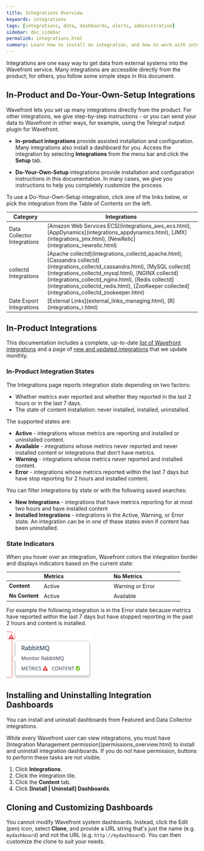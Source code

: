 ```yaml
---
title: Integrations Overview
keywords: integrations
tags: [integrations, data, dashboards, alerts, administration]
sidebar: doc_sidebar
permalink: integrations.html
summary: Learn how to install an integration, and how to work with integration content.
---
```


Integrations are one easy way to get data from external systems into the Wavefront service.
Many integrations are accessible directly from the product; for others, you follow some simple steps in this document.

## In-Product and Do-Your-Own-Setup Integrations
Wavefront lets you set up many integrations directly from the product. For other integrations, we give step-by-step instructions - or you can send your data to Wavefront in other ways, for example, using the Telegraf output plugin for Wavefront.

- **In-product integrations** provide assisted installation and configuration. Many integrations also install a dashboard for you. Access the integration by selecting **Integrations** from the menu bar and click the **Setup** tab.

- **Do-Your-Own-Setup** integrations provide installation and configuration instructions in this documentation. In many cases, we give you instructions to help you completely customize the process.

To use a Do-Your-Own-Setup integration, click one of the links below, or pick the integration from the Table of Contents on the left.

<table width="100%">
<colgroup>
<col width="20%" />
<col width="80%" />
</colgroup>
<thead>
<tr><th>Category</th><th>Integrations</th></tr>
</thead>
<tbody>
<tr>
<td>Data Collector Integrations</td>
<td markdown="span">[Amazon Web Services ECS](integrations_aws_ecs.html), [AppDynamics](integrations_appdynamics.html), [JMX](integrations_jmx.html), [NewRelic](integrations_newrelic.html)
</td>
</tr>
<tr>
<td>collectd Integrations</td>
<td markdown="span"> [Apache collectd](integrations_collectd_apache.html), [Cassandra collectd](integrations_collectd_cassandra.html), [MySQL collectd](integrations_collectd_mysql.html), [NGINX collectd](integrations_collectd_nginx.html), [Redis collectd](integrations_collectd_redis.html), [ZooKeeper collected](integrations_collectd_zookeeper.html)
</td>
</tr>
<tr>
<td>Date Export Integrations</td>
<td markdown="span">[External Links](external_links_managing.html), [R](integrations_r.html)</td>
</tr>
</tbody>
</table>

## In-Product Integrations
This documentation includes a complete, up-to-date [list of Wavefront integrations](integrations_list.md) and a page of [new and updated integrations](integrations_new_changed) that we update monthly.

### In-Product Integration States

The Integrations page reports integration state depending on two factors:

- Whether metrics ever reported and whether they reported in the last 2 hours or in the last 7 days.
- The state of content installation: never installed, installed, uninstalled.

The supported states are:

- **Active** - integrations whose metrics are reporting and installed or uninstalled content.
- **Available** - integrations whose metrics never reported and never installed content or integrations that don't have metrics.
- **Warning** - integrations whose metrics never reported and installed content.
- **Error** - integrations whose metrics reported within the last 7 days but have stop reporting for 2 hours and installed content.

You can filter integrations by state or with the following saved searches:

- **New Integrations** - integrations that have metrics reporting for at most two hours and have installed content
- **Installed Integrations** - integrations in the Active, Warning, or Error state. An integration can be in one of these states even if content has been uninstalled.

### State Indicators

When you hover over an integration, Wavefront colors the integration border and displays indicators based on the current state:

<table width="80%" class="layout">
<colgroup>
<col width="20%" />
<col width="40%" />
<col width="40%" />
</colgroup>
<tr><td></td><td><strong>Metrics</strong></td><td><strong>No Metrics</strong></td></tr>
<tbody>
<tr>
<td><strong>Content</strong></td>
<td>Active <i class="fa fa-check-circle text-success" style="font-size: 18px;"></i> <i class="fa fa-check-circle text-success" style="font-size: 18px;"></i></td>
<td>Warning <i class="fa fa-exclamation-circle" style="color:#FFA31C; font-size: 18px;"></i> <i class="fa fa-check-circle text-success" style="font-size: 18px;"></i> or Error <i class="fa fa-exclamation-triangle" style="color:#D9534F; font-size: 18px;"></i> <i class="fa fa-check-circle text-success" style="font-size: 18px;"></i></td>
</tr>
<tr>
<td><strong>No Content</strong></td>
<td>Active <i class="fa fa-check-circle text-success" style="font-size: 18px;"></i> <i class="fa fa-stop-circle text-muted" style="font-size: 18px;"></i></td>
<td>Available <i class="fa fa-exclamation-circle text-error" style="font-size: 18px;"></i> <i class="fa fa-stop-circle text-muted" style="font-size: 18px;"></i></td>
</tr>
</tbody>
</table>

For example the following integration is in the Error state because metrics have reported within the last 7 days but have stopped reporting in the past 2 hours and content is installed.

![integration state](images/integration_state.png)

## Installing and Uninstalling Integration Dashboards

You can install and uninstall dashboards from Featured and Data Collector integrations.

<div markdown="span" class="alert alert-info" role="alert">While every Wavefront user can view integrations, you must have [Integration Management permission](permissions_overview.html) to install and uninstall integration dashboards. If you do not have permission, buttons to perform these tasks are not visible.</div>

1. Click **Integrations**.
1. Click the integration tile.
1. Click the **Content** tab.
1. Click **\[Install \| Uninstall\] Dashboards**.

## Cloning and Customizing Dashboards

You cannot modify Wavefront system dashboards. Instead, click the Edit (pen) icon, select **Clone**, and provide a URL string that's just the name (e.g. `mydashboard`) and not the URL (e.g. `http://mydashboard`). You can then customize the clone to suit your needs.
